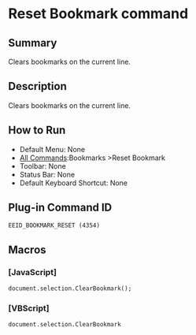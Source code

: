# Reset Bookmark command

## Summary

Clears bookmarks on the current line.

## Description

Clears bookmarks on the current line.

## How to Run

- Default Menu: None
- [All Commands](../tools/all_commands):Bookmarks \>Reset Bookmark
- Toolbar: None
- Status Bar: None
- Default Keyboard Shortcut: None

## Plug-in Command ID

```
EEID_BOOKMARK_RESET (4354)```

## Macros

### \[JavaScript\]

```
document.selection.ClearBookmark();
```

### \[VBScript\]

```
document.selection.ClearBookmark
```
